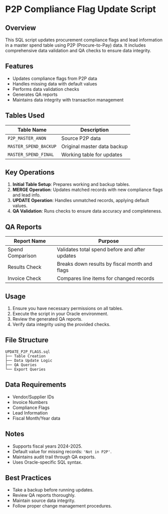 # P2P Compliance Flag Update Script

## Overview
This SQL script updates procurement compliance flags and lead information in a master spend table using P2P (Procure-to-Pay) data. It includes comprehensive data validation and QA checks to ensure data integrity.

## Features
- Updates compliance flags from P2P data
- Handles missing data with default values
- Performs data validation checks
- Generates QA reports
- Maintains data integrity with transaction management

## Tables Used
| Table Name            | Description                        |
|-----------------------|------------------------------------|
| `P2P_MASTER_ANON`     | Source P2P data                    |
| `MASTER_SPEND_BACKUP` | Original master data backup        |
| `MASTER_SPEND_FINAL`  | Working table for updates          |

## Key Operations
1. **Initial Table Setup**: Prepares working and backup tables.
2. **MERGE Operation**: Updates matched records with new compliance flags and lead info.
3. **UPDATE Operation**: Handles unmatched records, applying default values.
4. **QA Validation**: Runs checks to ensure data accuracy and completeness.

## QA Reports
| Report Name         | Purpose                                             |
|---------------------|-----------------------------------------------------|
| Spend Comparison    | Validates total spend before and after updates      |
| Results Check       | Breaks down results by fiscal month and flags       |
| Invoice Check       | Compares line items for changed records             |

## Usage
1. Ensure you have necessary permissions on all tables.
2. Execute the script in your Oracle environment.
3. Review the generated QA reports.
4. Verify data integrity using the provided checks.

## File Structure
```
UPDATE_P2P_FLAGS.sql
├── Table Creation
├── Data Update Logic
├── QA Queries
└── Export Queries
```

## Data Requirements
- Vendor/Supplier IDs
- Invoice Numbers
- Compliance Flags
- Lead Information
- Fiscal Month/Year data

## Notes
- Supports fiscal years 2024-2025.
- Default value for missing records: `'Not in P2P'`.
- Maintains audit trail through QA exports.
- Uses Oracle-specific SQL syntax.

## Best Practices
- Take a backup before running updates.
- Review QA reports thoroughly.
- Maintain source data integrity.
- Follow proper change management procedures.
